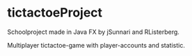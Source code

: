 # tictactoeProject
Schoolproject made in Java FX by jSunnari and RListerberg.

Multiplayer tictactoe-game with player-accounts and statistic.
